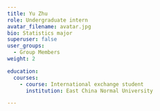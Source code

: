 ```yaml
---
title: Yu Zhu
role: Undergraduate intern
avatar_filename: avatar.jpg
bio: Statistics major
superuser: false
user_groups:
  - Group Members
weight: 2

education:
  courses:
    - course: International exchange student
      institution: East China Normal University

---
```


